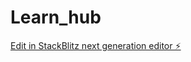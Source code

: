 # Learn_hub

[Edit in StackBlitz next generation editor ⚡️](https://stackblitz.com/~/github.com/benayaram/Learn_hub)